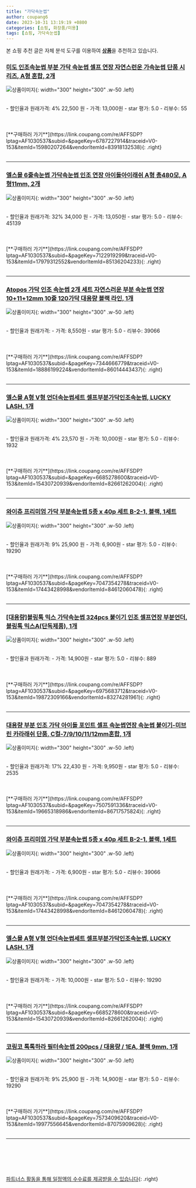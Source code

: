 ```yaml
---
title: "가닥속눈썹"
author: coupang6
date: 2023-10-31 13:19:19 +0800
categories: [쇼핑, 화장품/미용]
tags: [쇼핑, 가닥속눈썹]
---
```


본 쇼핑 추천 글은 자체 분석 도구를 이용하여 [**상품**](https://link.coupang.com/a/bao1ui)을 추천하고 있습니다.

### [미도 인조속눈썹 부분 가닥 속눈썹 셀프 연장 자연스런운 가속눈썹 단품 시리즈, A형 혼합, 2개](https://link.coupang.com/re/AFFSDP?lptag=AF1030537&subid=&pageKey=6787227914&traceid=V0-153&itemId=15980207264&vendorItemId=83918132538)

![상품이미지](https://thumbnail9.coupangcdn.com/thumbnails/remote/230x230ex/image/vendor_inventory/23eb/5add4a7d0fc4e161df95c8a158ca768c8ffe6d168c96f6e1c7a60af3861c.jpg){: width="300" height="300" .w-50 .left}


<br>
- 할인율과 원래가격: 4%  22,500   원
- 가격: 13,000원
- star 평가: 5.0
- 리뷰수: 55
<br>
<br>
<br>
<br>
[**구매하러 가기**](https://link.coupang.com/re/AFFSDP?lptag=AF1030537&subid=&pageKey=6787227914&traceid=V0-153&itemId=15980207264&vendorItemId=83918132538){: .right}
<br>
<br>

---

### [엘스몰 6줄속눈썹 가닥속눈썹 인조 연장 아이돌아이래쉬 A형 총480모, A형11mm, 2개](https://link.coupang.com/re/AFFSDP?lptag=AF1030537&subid=&pageKey=7122919299&traceid=V0-153&itemId=17979312552&vendorItemId=85136204233)

![상품이미지](https://thumbnail8.coupangcdn.com/thumbnails/remote/230x230ex/image/vendor_inventory/9e53/880b6854e883b8e196d87bb342d1e783360ac7a485dce25ea0130654644f.png){: width="300" height="300" .w-50 .left}


<br>
- 할인율과 원래가격: 32%  34,000   원
- 가격: 13,050원
- star 평가: 5.0
- 리뷰수: 45139
<br>
<br>
<br>
<br>
[**구매하러 가기**](https://link.coupang.com/re/AFFSDP?lptag=AF1030537&subid=&pageKey=7122919299&traceid=V0-153&itemId=17979312552&vendorItemId=85136204233){: .right}
<br>
<br>

---

### [Atopos 가닥 인조 속눈썹 2개 세트 자연스러운 부분 속눈썹 연장 10+11+12mm 10줄 120가닥 대용량 블랙 라인, 1개](https://link.coupang.com/re/AFFSDP?lptag=AF1030537&subid=&pageKey=7344666779&traceid=V0-153&itemId=18886199224&vendorItemId=86014443437)

![상품이미지](https://thumbnail10.coupangcdn.com/thumbnails/remote/230x230ex/image/vendor_inventory/1435/0ba17625e50484b5e959b045fc39f663b75e260b05f77a957fe3236318ec.jpg){: width="300" height="300" .w-50 .left}


<br>
- 할인율과 원래가격: 
- 가격: 8,550원
- star 평가: 5.0
- 리뷰수: 39066
<br>
<br>
<br>
<br>
[**구매하러 가기**](https://link.coupang.com/re/AFFSDP?lptag=AF1030537&subid=&pageKey=7344666779&traceid=V0-153&itemId=18886199224&vendorItemId=86014443437){: .right}
<br>
<br>

---

### [엘스몰 A형 V형 언더속눈썹세트 셀프부분가닥인조속눈썹, LUCKY LASH, 1개](https://link.coupang.com/re/AFFSDP?lptag=AF1030537&subid=&pageKey=6685278600&traceid=V0-153&itemId=15430720939&vendorItemId=82661262004)

![상품이미지](https://thumbnail8.coupangcdn.com/thumbnails/remote/230x230ex/image/vendor_inventory/66f9/d34c8ea2bb36daf6a1018948d3d91b8ae083b395c097b63bcc7ae411c8a4.jpeg){: width="300" height="300" .w-50 .left}


<br>
- 할인율과 원래가격: 4%  23,570   원
- 가격: 10,000원
- star 평가: 5.0
- 리뷰수: 1932
<br>
<br>
<br>
<br>
[**구매하러 가기**](https://link.coupang.com/re/AFFSDP?lptag=AF1030537&subid=&pageKey=6685278600&traceid=V0-153&itemId=15430720939&vendorItemId=82661262004){: .right}
<br>
<br>

---

### [와이츄 프리미엄 가닥 부분속눈썹 5종 x 40p 세트 B-2-1, 블랙, 1세트](https://link.coupang.com/re/AFFSDP?lptag=AF1030537&subid=&pageKey=7047354278&traceid=V0-153&itemId=17443428998&vendorItemId=84612060478)

![상품이미지](https://thumbnail6.coupangcdn.com/thumbnails/remote/230x230ex/image/retail/images/2023/01/06/10/8/c42162c8-142e-4d71-9197-9314639cff7d.jpg){: width="300" height="300" .w-50 .left}


<br>
- 할인율과 원래가격: 9%  25,900   원
- 가격: 6,900원
- star 평가: 5.0
- 리뷰수: 19290
<br>
<br>
<br>
<br>
[**구매하러 가기**](https://link.coupang.com/re/AFFSDP?lptag=AF1030537&subid=&pageKey=7047354278&traceid=V0-153&itemId=17443428998&vendorItemId=84612060478){: .right}
<br>
<br>

---

### [[대용량]블링톡 믹스 가닥속눈썹 324pcs 붙이기 인조 셀프연장 부분언더, 블링톡 믹스A(단독제품), 1개](https://link.coupang.com/re/AFFSDP?lptag=AF1030537&subid=&pageKey=6975683712&traceid=V0-153&itemId=19872309166&vendorItemId=83274281961)

![상품이미지](https://thumbnail9.coupangcdn.com/thumbnails/remote/230x230ex/image/vendor_inventory/e1a2/804d7017f541b711cd1e9b437ff9c327eabea224a8a89c3c2ae5aece3dd7.jpg){: width="300" height="300" .w-50 .left}


<br>
- 할인율과 원래가격: 
- 가격: 14,900원
- star 평가: 5.0
- 리뷰수: 889
<br>
<br>
<br>
<br>
[**구매하러 가기**](https://link.coupang.com/re/AFFSDP?lptag=AF1030537&subid=&pageKey=6975683712&traceid=V0-153&itemId=19872309166&vendorItemId=83274281961){: .right}
<br>
<br>

---

### [대용량 부분 인조 가닥 아이돌 포인트 셀프 속눈썹연장 속눈썹 붙이기-미브린 카라래쉬 단품, C컬-7/9/10/11/12mm혼합, 1개](https://link.coupang.com/re/AFFSDP?lptag=AF1030537&subid=&pageKey=7507591336&traceid=V0-153&itemId=19665318986&vendorItemId=86717575824)

![상품이미지](https://thumbnail7.coupangcdn.com/thumbnails/remote/230x230ex/image/vendor_inventory/f283/fc784be8df0991d531e9c2e4211a940b7629c50dc6206d8a58be3dc17dee.jpg){: width="300" height="300" .w-50 .left}


<br>
- 할인율과 원래가격: 17%  22,430   원
- 가격: 9,950원
- star 평가: 5.0
- 리뷰수: 2535
<br>
<br>
<br>
<br>
[**구매하러 가기**](https://link.coupang.com/re/AFFSDP?lptag=AF1030537&subid=&pageKey=7507591336&traceid=V0-153&itemId=19665318986&vendorItemId=86717575824){: .right}
<br>
<br>

---

### [와이츄 프리미엄 가닥 부분속눈썹 5종 x 40p 세트 B-2-1, 블랙, 1세트](https://link.coupang.com/re/AFFSDP?lptag=AF1030537&subid=&pageKey=7047354278&traceid=V0-153&itemId=17443428998&vendorItemId=84612060478)

![상품이미지](https://thumbnail6.coupangcdn.com/thumbnails/remote/230x230ex/image/retail/images/2023/01/06/10/8/c42162c8-142e-4d71-9197-9314639cff7d.jpg){: width="300" height="300" .w-50 .left}


<br>
- 할인율과 원래가격: 
- 가격: 6,900원
- star 평가: 5.0
- 리뷰수: 39066
<br>
<br>
<br>
<br>
[**구매하러 가기**](https://link.coupang.com/re/AFFSDP?lptag=AF1030537&subid=&pageKey=7047354278&traceid=V0-153&itemId=17443428998&vendorItemId=84612060478){: .right}
<br>
<br>

---

### [엘스몰 A형 V형 언더속눈썹세트 셀프부분가닥인조속눈썹, LUCKY LASH, 1개](https://link.coupang.com/re/AFFSDP?lptag=AF1030537&subid=&pageKey=6685278600&traceid=V0-153&itemId=15430720939&vendorItemId=82661262004)

![상품이미지](https://thumbnail8.coupangcdn.com/thumbnails/remote/230x230ex/image/vendor_inventory/66f9/d34c8ea2bb36daf6a1018948d3d91b8ae083b395c097b63bcc7ae411c8a4.jpeg){: width="300" height="300" .w-50 .left}


<br>
- 할인율과 원래가격: 
- 가격: 10,000원
- star 평가: 5.0
- 리뷰수: 19290
<br>
<br>
<br>
<br>
[**구매하러 가기**](https://link.coupang.com/re/AFFSDP?lptag=AF1030537&subid=&pageKey=6685278600&traceid=V0-153&itemId=15430720939&vendorItemId=82661262004){: .right}
<br>
<br>

---

### [코링코 톡톡하라 필터속눈썹 200pcs / 대용량 / 1EA, 블랙 9mm, 1개](https://link.coupang.com/re/AFFSDP?lptag=AF1030537&subid=&pageKey=7573409620&traceid=V0-153&itemId=19977556645&vendorItemId=87075909628)

![상품이미지](https://thumbnail6.coupangcdn.com/thumbnails/remote/230x230ex/image/vendor_inventory/1c64/5b2a2695cdbb29eba5da8ec81843eb315f474197304e49e991c69b51ff5f.jpg){: width="300" height="300" .w-50 .left}


<br>
- 할인율과 원래가격: 9%  25,900   원
- 가격: 14,900원
- star 평가: 5.0
- 리뷰수: 19290
<br>
<br>
<br>
<br>
[**구매하러 가기**](https://link.coupang.com/re/AFFSDP?lptag=AF1030537&subid=&pageKey=7573409620&traceid=V0-153&itemId=19977556645&vendorItemId=87075909628){: .right}
<br>
<br>

---
<br><br><br><br><br> [파트너스 활동을 통해 일정액의 수수료를 제공받을 수 있습니다](https://link.coupang.com/a/bao1ui){: .right}
